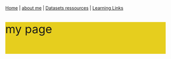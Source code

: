 <html>
<head>
<meta name="viewport" content="width=device-width, initial-scale=1">

</head>
<body>
<nav background-color = "grey">
<a href="/index.md/">Home</a> |
<a href="/css/">about me</a> |
<a href="/js/">Datasets ressources</a> |
<a href="/python/">Learning Links</a>
</nav>
<div class="parallax"></div>

<div style="height:100px;background-color:#e6ce1e;font-size:36px">
<p> my page</p>
</div>

<div class="parallax"></div>

</body>
</html>
